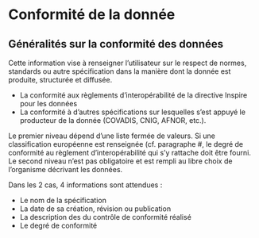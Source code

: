 <!-- Begin @dataDqConformities.md -->

#  Conformité de la donnée

## Généralités sur la conformité des données

Cette information vise à renseigner l’utilisateur sur le respect de normes, standards ou autre spécification dans la manière dont la donnée est produite, structurée et diffusée.

- La conformité aux règlements d’interopérabilité de la directive Inspire pour les données
- La conformité à d’autres spécifications sur lesquelles s’est appuyé le producteur de la donnée (COVADIS, CNIG, AFNOR, etc.).

Le premier niveau dépend d’une liste fermée de valeurs. Si une classification européenne est renseignée (cf. paragraphe #, le degré de conformité au règlement d’interopérabilité qui s’y rattache doit être fourni.
Le second niveau n’est pas obligatoire et est rempli au libre choix de l’organisme décrivant les données.

Dans les 2 cas, 4 informations sont attendues :

- Le nom de la spécification
- La date de sa création, révision ou publication
- La description des du contrôle de conformité réalisé
- Le degré de conformité

<!-- End @dataDqConformities.md -->
